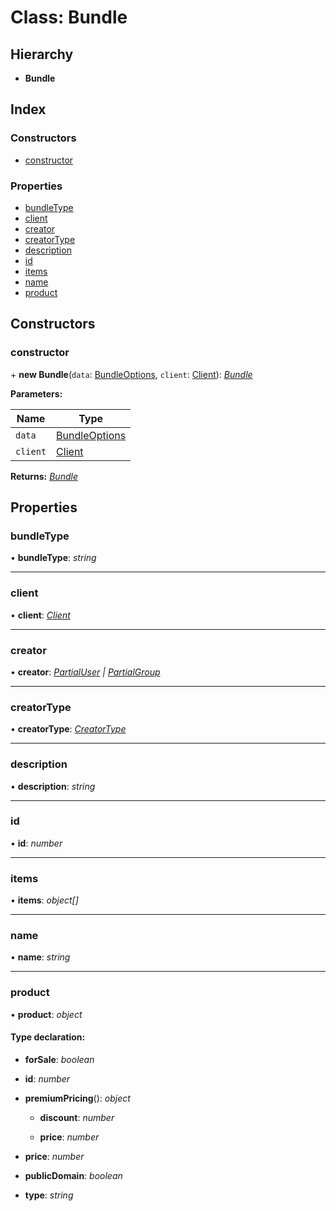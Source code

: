 
# Class: Bundle

## Hierarchy

* **Bundle**

## Index

### Constructors

* [constructor](_structures_asset_.bundle.md#constructor)

### Properties

* [bundleType](_structures_asset_.bundle.md#bundletype)
* [client](_structures_asset_.bundle.md#client)
* [creator](_structures_asset_.bundle.md#creator)
* [creatorType](_structures_asset_.bundle.md#creatortype)
* [description](_structures_asset_.bundle.md#description)
* [id](_structures_asset_.bundle.md#id)
* [items](_structures_asset_.bundle.md#items)
* [name](_structures_asset_.bundle.md#name)
* [product](_structures_asset_.bundle.md#product)

## Constructors

### <a id="constructor" name="constructor"></a>  constructor

\+ **new Bundle**(`data`: [BundleOptions](../interfaces/_structures_asset_.bundleoptions.md), `client`: [Client](_client_client_.client.md)): *[Bundle](_structures_asset_.bundle.md)*

**Parameters:**

Name | Type |
------ | ------ |
`data` | [BundleOptions](../interfaces/_structures_asset_.bundleoptions.md) |
`client` | [Client](_client_client_.client.md) |

**Returns:** *[Bundle](_structures_asset_.bundle.md)*

## Properties

### <a id="bundletype" name="bundletype"></a>  bundleType

• **bundleType**: *string*

___

### <a id="client" name="client"></a>  client

• **client**: *[Client](_client_client_.client.md)*

___

### <a id="creator" name="creator"></a>  creator

• **creator**: *[PartialUser](_structures_user_.partialuser.md) | [PartialGroup](_structures_group_.partialgroup.md)*

___

### <a id="creatortype" name="creatortype"></a>  creatorType

• **creatorType**: *[CreatorType](../enums/_util_constants_.creatortype.md)*

___

### <a id="description" name="description"></a>  description

• **description**: *string*

___

### <a id="id" name="id"></a>  id

• **id**: *number*

___

### <a id="items" name="items"></a>  items

• **items**: *object[]*

___

### <a id="name" name="name"></a>  name

• **name**: *string*

___

### <a id="product" name="product"></a>  product

• **product**: *object*

#### Type declaration:

* **forSale**: *boolean*

* **id**: *number*

* **premiumPricing**(): *object*

  * **discount**: *number*

  * **price**: *number*

* **price**: *number*

* **publicDomain**: *boolean*

* **type**: *string*
